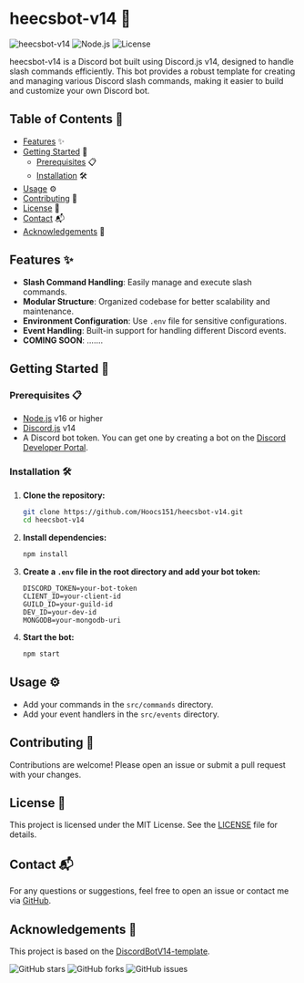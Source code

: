 # heecsbot-v14 🚀

![heecsbot-v14](https://img.shields.io/badge/Discord.js-v14-blue)
![Node.js](https://img.shields.io/badge/Node.js-v16%2B-brightgreen)
![License](https://img.shields.io/badge/license-MIT-green)

heecsbot-v14 is a Discord bot built using Discord.js v14, designed to handle slash commands efficiently. This bot provides a robust template for creating and managing various Discord slash commands, making it easier to build and customize your own Discord bot.

## Table of Contents 📑

- [Features](#features) ✨
- [Getting Started](#getting-started) 🚀
  - [Prerequisites](#prerequisites) 📋
  - [Installation](#installation) 🛠️
- [Usage](#usage) ⚙️
- [Contributing](#contributing) 🤝
- [License](#license) 📜
- [Contact](#contact) 📬
- [Acknowledgements](#acknowledgements) 🙏

## Features ✨

- **Slash Command Handling**: Easily manage and execute slash commands.
- **Modular Structure**: Organized codebase for better scalability and maintenance.
- **Environment Configuration**: Use `.env` file for sensitive configurations.
- **Event Handling**: Built-in support for handling different Discord events.
- **COMING SOON**: .......

## Getting Started 🚀

### Prerequisites 📋

- [Node.js](https://nodejs.org/) v16 or higher
- [Discord.js](https://discord.js.org/) v14
- A Discord bot token. You can get one by creating a bot on the [Discord Developer Portal](https://discord.com/developers/applications).
 
### Installation 🛠️

1. **Clone the repository:**

    ```sh
    git clone https://github.com/Hoocs151/heecsbot-v14.git
    cd heecsbot-v14
    ```

2. **Install dependencies:**

    ```sh
    npm install
    ```

3. **Create a `.env` file in the root directory and add your bot token:**

    ```plaintext
    DISCORD_TOKEN=your-bot-token
    CLIENT_ID=your-client-id
    GUILD_ID=your-guild-id
    DEV_ID=your-dev-id
    MONGODB=your-mongodb-uri
    ```

4. **Start the bot:**

    ```sh
    npm start
    ```

## Usage ⚙️

- Add your commands in the `src/commands` directory.
- Add your event handlers in the `src/events` directory.

## Contributing 🤝

Contributions are welcome! Please open an issue or submit a pull request with your changes.

## License 📜

This project is licensed under the MIT License. See the [LICENSE](LICENSE) file for details.

## Contact 📬

For any questions or suggestions, feel free to open an issue or contact me via [GitHub](https://github.com/Hoocs151).

## Acknowledgements 🙏

This project is based on the [DiscordBotV14-template](https://github.com/Kkkermit/DiscordBotV14-template).

![GitHub stars](https://img.shields.io/github/stars/Hoocs151/heecsbot-v14?style=social)
![GitHub forks](https://img.shields.io/github/forks/Hoocs151/heecsbot-v14?style=social)
![GitHub issues](https://img.shields.io/github/issues/Hoocs151/heecsbot-v14)
